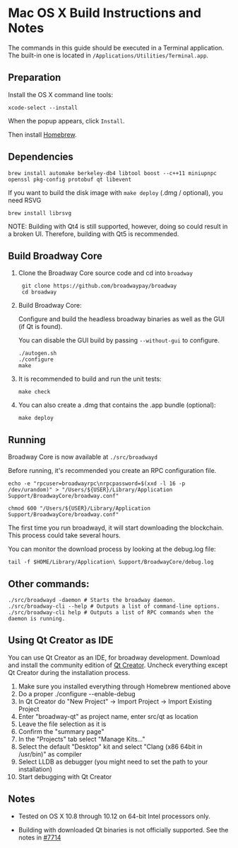 Mac OS X Build Instructions and Notes
====================================
The commands in this guide should be executed in a Terminal application.
The built-in one is located in `/Applications/Utilities/Terminal.app`.

Preparation
-----------
Install the OS X command line tools:

`xcode-select --install`

When the popup appears, click `Install`.

Then install [Homebrew](https://brew.sh).

Dependencies
----------------------

    brew install automake berkeley-db4 libtool boost --c++11 miniupnpc openssl pkg-config protobuf qt libevent

If you want to build the disk image with `make deploy` (.dmg / optional), you need RSVG

    brew install librsvg

NOTE: Building with Qt4 is still supported, however, doing so could result in a broken UI. Therefore, building with Qt5 is recommended.

Build Broadway Core
------------------------

1. Clone the Broadway Core source code and cd into `broadway`

        git clone https://github.com/broadwaypay/broadway
        cd broadway

2.  Build Broadway Core:

    Configure and build the headless broadway binaries as well as the GUI (if Qt is found).

    You can disable the GUI build by passing `--without-gui` to configure.

        ./autogen.sh
        ./configure
        make

3.  It is recommended to build and run the unit tests:

        make check

4.  You can also create a .dmg that contains the .app bundle (optional):

        make deploy

Running
-------

Broadway Core is now available at `./src/broadwayd`

Before running, it's recommended you create an RPC configuration file.

    echo -e "rpcuser=broadwayrpc\nrpcpassword=$(xxd -l 16 -p /dev/urandom)" > "/Users/${USER}/Library/Application Support/BroadwayCore/broadway.conf"

    chmod 600 "/Users/${USER}/Library/Application Support/BroadwayCore/broadway.conf"

The first time you run broadwayd, it will start downloading the blockchain. This process could take several hours.

You can monitor the download process by looking at the debug.log file:

    tail -f $HOME/Library/Application\ Support/BroadwayCore/debug.log

Other commands:
-------

    ./src/broadwayd -daemon # Starts the broadway daemon.
    ./src/broadway-cli --help # Outputs a list of command-line options.
    ./src/broadway-cli help # Outputs a list of RPC commands when the daemon is running.

Using Qt Creator as IDE
------------------------
You can use Qt Creator as an IDE, for broadway development.
Download and install the community edition of [Qt Creator](https://www.qt.io/download/).
Uncheck everything except Qt Creator during the installation process.

1. Make sure you installed everything through Homebrew mentioned above
2. Do a proper ./configure --enable-debug
3. In Qt Creator do "New Project" -> Import Project -> Import Existing Project
4. Enter "broadway-qt" as project name, enter src/qt as location
5. Leave the file selection as it is
6. Confirm the "summary page"
7. In the "Projects" tab select "Manage Kits..."
8. Select the default "Desktop" kit and select "Clang (x86 64bit in /usr/bin)" as compiler
9. Select LLDB as debugger (you might need to set the path to your installation)
10. Start debugging with Qt Creator

Notes
-----

* Tested on OS X 10.8 through 10.12 on 64-bit Intel processors only.

* Building with downloaded Qt binaries is not officially supported. See the notes in [#7714](https://github.com/bitcoin/bitcoin/issues/7714)
